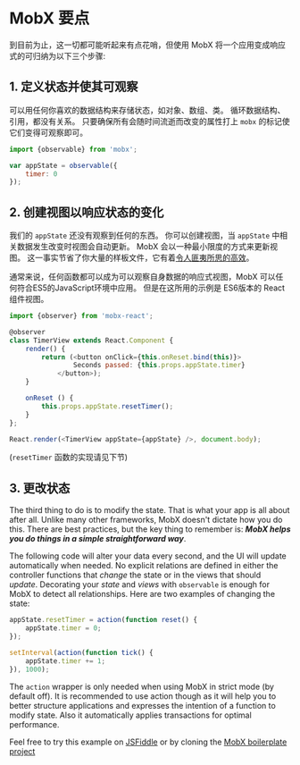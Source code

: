# MobX 要点

到目前为止，这一切都可能听起来有点花哨，但使用 MobX 将一个应用变成响应式的可归纳为以下三个步骤:

## 1. 定义状态并使其可观察

可以用任何你喜欢的数据结构来存储状态，如对象、数组、类。
循环数据结构、引用，都没有关系。
只要确保所有会随时间流逝而改变的属性打上 `mobx` 的标记使它们变得可观察即可。

```javascript
import {observable} from 'mobx';

var appState = observable({
    timer: 0
});
```

## 2. 创建视图以响应状态的变化

我们的 `appState` 还没有观察到任何的东西。
你可以创建视图，当 `appState` 中相关数据发生改变时视图会自动更新。
MobX 会以一种最小限度的方式来更新视图。
这一事实节省了你大量的样板文件，它有着[令人匪夷所思的高效](https://mendix.com/tech-blog/making-react-reactive-pursuit-high-performing-easily-maintainable-react-apps/)。

通常来说，任何函数都可以成为可以观察自身数据的响应式视图，MobX 可以任何符合ES5的JavaScript环境中应用。
但是在这所用的示例是 ES6版本的 React 组件视图。

```javascript
import {observer} from 'mobx-react';

@observer
class TimerView extends React.Component {
    render() {
        return (<button onClick={this.onReset.bind(this)}>
                Seconds passed: {this.props.appState.timer}
            </button>);
    }

    onReset () {
        this.props.appState.resetTimer();
    }
};

React.render(<TimerView appState={appState} />, document.body);
```

(`resetTimer` 函数的实现请见下节)

## 3. 更改状态

The third thing to do is to modify the state.
That is what your app is all about after all.
Unlike many other frameworks, MobX doesn't dictate how you do this.
There are best practices, but the key thing to remember is:
***MobX helps you do things in a simple straightforward way***.


The following code will alter your data every second, and the UI will update automatically when needed.
No explicit relations are defined in either the controller functions that _change_ the state or in the views that should _update_.
Decorating your _state_ and _views_ with `observable` is enough for MobX to detect all relationships.
Here are two examples of changing the state:

```javascript
appState.resetTimer = action(function reset() {
    appState.timer = 0;
});

setInterval(action(function tick() {
    appState.timer += 1;
}), 1000);
```

The `action` wrapper is only needed when using MobX in strict mode (by default off).
It is recommended to use action though as it will help you to better structure applications and expresses the intention of a function to modify state.
Also it automatically applies transactions for optimal performance.

Feel free to try this example on [JSFiddle](http://jsfiddle.net/mweststrate/wgbe4guu/) or by cloning the [MobX boilerplate project](https://github.com/mobxjs/mobx-react-boilerplate)
